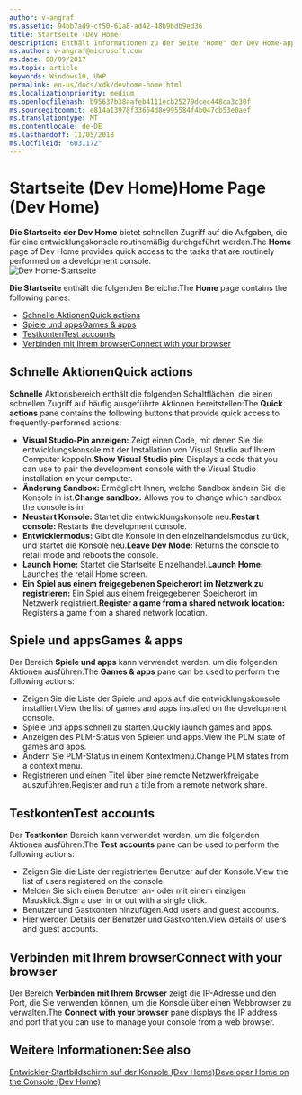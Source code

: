 ```yaml
---
author: v-angraf
ms.assetid: 94bb7ad9-cf50-61a8-ad42-48b9bdb9ed36
title: Startseite (Dev Home)
description: Enthält Informationen zu der Seite "Home" der Dev Home-app für Xbox One.
ms.author: v-angraf@microsoft.com
ms.date: 08/09/2017
ms.topic: article
keywords: Windows10, UWP
permalink: en-us/docs/xdk/devhome-home.html
ms.localizationpriority: medium
ms.openlocfilehash: b95637b38aafeb4111ecb25279dcec448ca3c30f
ms.sourcegitcommit: e814a13978f33654d8e995584f4b047cb53e0aef
ms.translationtype: MT
ms.contentlocale: de-DE
ms.lasthandoff: 11/05/2018
ms.locfileid: "6031172"
---
```

# <a name="home-page-dev-home"></a><span data-ttu-id="a25fd-104">Startseite (Dev Home)</span><span class="sxs-lookup"><span data-stu-id="a25fd-104">Home Page (Dev Home)</span></span>
   
  
<span data-ttu-id="a25fd-105">**Die Startseite der Dev Home** bietet schnellen Zugriff auf die Aufgaben, die für eine entwicklungskonsole routinemäßig durchgeführt werden.</span><span class="sxs-lookup"><span data-stu-id="a25fd-105">The **Home** page of Dev Home provides quick access to the tasks that are routinely performed on a development console.</span></span>   
 ![Dev Home-Startseite](images/devhome_home.png)   
  
<span data-ttu-id="a25fd-107">**Die Startseite** enthält die folgenden Bereiche:</span><span class="sxs-lookup"><span data-stu-id="a25fd-107">The **Home** page contains the following panes:</span></span>   
 
   *  [<span data-ttu-id="a25fd-108">Schnelle Aktionen</span><span class="sxs-lookup"><span data-stu-id="a25fd-108">Quick actions</span></span>](#ID4EEB)  
   *  [<span data-ttu-id="a25fd-109">Spiele und apps</span><span class="sxs-lookup"><span data-stu-id="a25fd-109">Games & apps</span></span>](#ID4EPC)  
   *  [<span data-ttu-id="a25fd-110">Testkonten</span><span class="sxs-lookup"><span data-stu-id="a25fd-110">Test accounts</span></span>](#ID4EQD)  
   *  [<span data-ttu-id="a25fd-111">Verbinden mit Ihrem browser</span><span class="sxs-lookup"><span data-stu-id="a25fd-111">Connect with your browser</span></span>](#ID4EFE)  

 
<a id="ID4EEB"></a>

   

## <a name="quick-actions"></a><span data-ttu-id="a25fd-112">Schnelle Aktionen</span><span class="sxs-lookup"><span data-stu-id="a25fd-112">Quick actions</span></span>  
   
  
<span data-ttu-id="a25fd-113">**Schnelle** Aktionsbereich enthält die folgenden Schaltflächen, die einen schnellen Zugriff auf häufig ausgeführte Aktionen bereitstellen:</span><span class="sxs-lookup"><span data-stu-id="a25fd-113">The **Quick actions** pane contains the following buttons that provide quick access to frequently-performed actions:</span></span>   
 
   *  <span data-ttu-id="a25fd-114">**Visual Studio-Pin anzeigen:** Zeigt einen Code, mit denen Sie die entwicklungskonsole mit der Installation von Visual Studio auf Ihrem Computer koppeln.</span><span class="sxs-lookup"><span data-stu-id="a25fd-114">**Show Visual Studio pin:** Displays a code that you can use to pair the development console with the Visual Studio installation on your computer.</span></span>   
   *  <span data-ttu-id="a25fd-115">**Änderung Sandbox:** Ermöglicht Ihnen, welche Sandbox ändern Sie die Konsole in ist.</span><span class="sxs-lookup"><span data-stu-id="a25fd-115">**Change sandbox:** Allows you to change which sandbox the console is in.</span></span>   
   *  <span data-ttu-id="a25fd-116">**Neustart Konsole:** Startet die entwicklungskonsole neu.</span><span class="sxs-lookup"><span data-stu-id="a25fd-116">**Restart console:** Restarts the development console.</span></span>   
   *  <span data-ttu-id="a25fd-117">**Entwicklermodus:** Gibt die Konsole in den einzelhandelsmodus zurück, und startet die Konsole neu.</span><span class="sxs-lookup"><span data-stu-id="a25fd-117">**Leave Dev Mode:** Returns the console to retail mode and reboots the console.</span></span>   
   *  <span data-ttu-id="a25fd-118">**Launch Home:** Startet die Startseite Einzelhandel.</span><span class="sxs-lookup"><span data-stu-id="a25fd-118">**Launch Home:** Launches the retail Home screen.</span></span>   
   *  <span data-ttu-id="a25fd-119">**Ein Spiel aus einem freigegebenen Speicherort im Netzwerk zu registrieren:** Ein Spiel aus einem freigegebenen Speicherort im Netzwerk registriert.</span><span class="sxs-lookup"><span data-stu-id="a25fd-119">**Register a game from a shared network location:** Registers a game from a shared network location.</span></span>   

  
<a id="ID4EPC"></a>

   

## <a name="games--apps"></a><span data-ttu-id="a25fd-120">Spiele und apps</span><span class="sxs-lookup"><span data-stu-id="a25fd-120">Games & apps</span></span>   
   
  
<span data-ttu-id="a25fd-121">Der Bereich **Spiele und apps** kann verwendet werden, um die folgenden Aktionen ausführen:</span><span class="sxs-lookup"><span data-stu-id="a25fd-121">The **Games & apps** pane can be used to perform the following actions:</span></span>   
 
   *  <span data-ttu-id="a25fd-122">Zeigen Sie die Liste der Spiele und apps auf die entwicklungskonsole installiert.</span><span class="sxs-lookup"><span data-stu-id="a25fd-122">View the list of games and apps installed on the development console.</span></span>  
   *  <span data-ttu-id="a25fd-123">Spiele und apps schnell zu starten.</span><span class="sxs-lookup"><span data-stu-id="a25fd-123">Quickly launch games and apps.</span></span>  
   *  <span data-ttu-id="a25fd-124">Anzeigen des PLM-Status von Spielen und apps.</span><span class="sxs-lookup"><span data-stu-id="a25fd-124">View the PLM state of games and apps.</span></span>  
   *  <span data-ttu-id="a25fd-125">Ändern Sie PLM-Status in einem Kontextmenü.</span><span class="sxs-lookup"><span data-stu-id="a25fd-125">Change PLM states from a context menu.</span></span>  
   *  <span data-ttu-id="a25fd-126">Registrieren und einen Titel über eine remote Netzwerkfreigabe auszuführen.</span><span class="sxs-lookup"><span data-stu-id="a25fd-126">Register and run a title from a remote network share.</span></span>

  
<a id="ID4EQD"></a>

   

## <a name="test-accounts"></a><span data-ttu-id="a25fd-127">Testkonten</span><span class="sxs-lookup"><span data-stu-id="a25fd-127">Test accounts</span></span>  
   
  
<span data-ttu-id="a25fd-128">Der **Testkonten** Bereich kann verwendet werden, um die folgenden Aktionen ausführen:</span><span class="sxs-lookup"><span data-stu-id="a25fd-128">The **Test accounts** pane can be used to perform the following actions:</span></span>   
 
   *  <span data-ttu-id="a25fd-129">Zeigen Sie die Liste der registrierten Benutzer auf der Konsole.</span><span class="sxs-lookup"><span data-stu-id="a25fd-129">View the list of users registered on the console.</span></span>  
   *  <span data-ttu-id="a25fd-130">Melden Sie sich einen Benutzer an- oder mit einem einzigen Mausklick.</span><span class="sxs-lookup"><span data-stu-id="a25fd-130">Sign a user in or out with a single click.</span></span>  
   *  <span data-ttu-id="a25fd-131">Benutzer und Gastkonten hinzufügen.</span><span class="sxs-lookup"><span data-stu-id="a25fd-131">Add users and guest accounts.</span></span>  
   *  <span data-ttu-id="a25fd-132">Hier werden Details der Benutzer und Gastkonten.</span><span class="sxs-lookup"><span data-stu-id="a25fd-132">View details of users and guest accounts.</span></span>  

  
<a id="ID4EFE"></a>

   

## <a name="connect-with-your-browser"></a><span data-ttu-id="a25fd-133">Verbinden mit Ihrem browser</span><span class="sxs-lookup"><span data-stu-id="a25fd-133">Connect with your browser</span></span>  
   
  
<span data-ttu-id="a25fd-134">Der Bereich **Verbinden mit Ihrem Browser** zeigt die IP-Adresse und den Port, die Sie verwenden können, um die Konsole über einen Webbrowser zu verwalten.</span><span class="sxs-lookup"><span data-stu-id="a25fd-134">The **Connect with your browser** pane displays the IP address and port that you can use to manage your console from a web browser.</span></span>   
  
<a id="ID4EPE"></a>

   

## <a name="see-also"></a><span data-ttu-id="a25fd-135">Weitere Informationen:</span><span class="sxs-lookup"><span data-stu-id="a25fd-135">See also</span></span>  
 [<span data-ttu-id="a25fd-136">Entwickler-Startbildschirm auf der Konsole (Dev Home)</span><span class="sxs-lookup"><span data-stu-id="a25fd-136">Developer Home on the Console (Dev Home)</span></span>](dev-home.md)

  